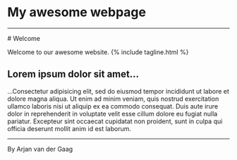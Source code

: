 <!DOCTYPE html>
<html>
    <head>
        <title>My awesome webpage</title>
        <link rel="stylesheet" href="css/screen.css" media="screen" charset="utf-8">
    </head>
    <body>
        <h1>My awesome webpage</h1>
        <hr>
        # Welcome

Welcome to our awesome website.
{% include tagline.html %}

## Lorem ipsum dolor sit amet...

...Consectetur adipisicing elit, sed do eiusmod tempor incididunt ut labore et dolore magna aliqua. Ut enim ad minim veniam, quis nostrud exercitation ullamco laboris nisi ut aliquip ex ea commodo consequat. Duis aute irure dolor in reprehenderit in voluptate velit esse cillum dolore eu fugiat nulla pariatur. Excepteur sint occaecat cupidatat non proident, sunt in culpa qui officia deserunt mollit anim id est laborum.
        <hr>
        <p>By Arjan van der Gaag</p>
    </body>
</html>